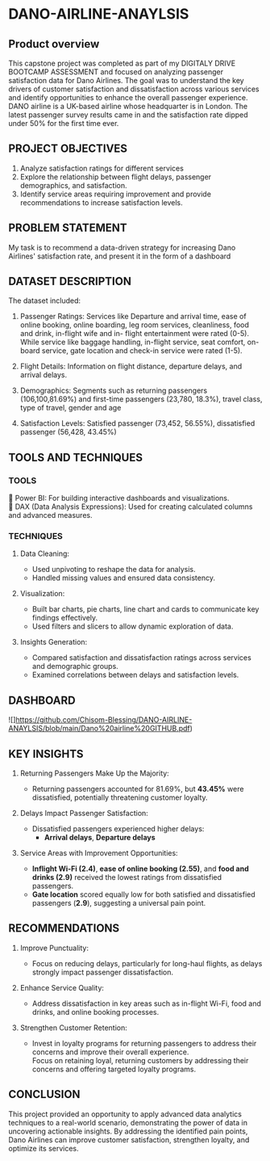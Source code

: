 # DANO-AIRLINE-ANAYLSIS
## Product overview
This capstone project was completed as part of my DIGITALY DRIVE BOOTCAMP ASSESSMENT and focused on analyzing passenger satisfaction data for Dano Airlines. The goal was to understand the key drivers of customer satisfaction and dissatisfaction across various services and identify opportunities to enhance the overall passenger experience.  
   DANO airline is a UK-based airline whose headquarter is in London. The latest passenger survey results came in and the satisfaction rate dipped under 50% for the first time ever. 

## PROJECT OBJECTIVES
1. Analyze satisfaction ratings for different services 
2. Explore the relationship between flight delays, passenger demographics, and satisfaction.  
3. Identify service areas requiring improvement and provide recommendations to increase satisfaction levels.  

## PROBLEM STATEMENT
My task is to recommend a data-driven strategy for increasing Dano Airlines' satisfaction rate, and present it in the form of a dashboard

## DATASET DESCRIPTION
The dataset included:  
1)	Passenger Ratings:  Services like Departure and arrival time, ease of online booking, online boarding, leg room services, cleanliness, food and drink, in-flight wife and in- flight entertainment were rated (0-5). While service like baggage handling, in-flight service, seat comfort, on-board service, gate location and check-in service were rated (1-5).

2)	Flight Details: Information on flight distance, departure delays, and arrival delays.  

3)	Demographics: Segments such as returning passengers (106,100,81.69%) and first-time passengers (23,780, 18.3%), travel class, type of travel, gender and age

4)	Satisfaction Levels: Satisfied passenger (73,452, 56.55%), dissatisfied passenger (56,428, 43.45%) 


## TOOLS AND TECHNIQUES  
### TOOLS  
	Power BI: For building interactive dashboards and visualizations.  
	DAX (Data Analysis Expressions): Used for creating calculated columns and advanced measures.  

### TECHNIQUES 
1. Data Cleaning:  
   - Used unpivoting to reshape the data for analysis.  
   - Handled missing values and ensured data consistency.  

2. Visualization:  
   - Built bar charts, pie charts, line chart and cards to communicate key findings effectively.  
   - Used filters and slicers to allow dynamic exploration of data.  

3. Insights Generation:  
   - Compared satisfaction and dissatisfaction ratings across services and demographic groups.  
   - Examined correlations between delays and satisfaction levels.
## DASHBOARD
![]https://github.com/Chisom-Blessing/DANO-AIRLINE-ANAYLSIS/blob/main/Dano%20airline%20GITHUB.pdf)

## KEY INSIGHTS
1. Returning Passengers Make Up the Majority:  
   - Returning passengers accounted for 81.69%, but **43.45%** were dissatisfied, potentially threatening customer loyalty.  
	
2. Delays Impact Passenger Satisfaction:  
   - Dissatisfied passengers experienced higher delays:  
     - **Arrival delays**, **Departure delays**
	
3. Service Areas with Improvement Opportunities:  
   - **Inflight Wi-Fi (2.4)**, **ease of online booking (2.55)**, and **food and drinks (2.9)** received the lowest ratings from dissatisfied passengers.  
   - **Gate location** scored equally low for both satisfied and dissatisfied passengers (**2.9**), suggesting a universal pain point.  


## RECOMMENDATIONS
1. Improve Punctuality:  
   - Focus on reducing delays, particularly for long-haul flights, as delays strongly impact passenger dissatisfaction.  

2. Enhance Service Quality:  
   - Address dissatisfaction in key areas such as in-flight Wi-Fi, food and drinks, and online booking processes.  

3. Strengthen Customer Retention:  
   - Invest in loyalty programs for returning passengers to address their concerns and improve their overall experience.  
Focus on retaining loyal, returning customers by addressing their concerns and offering targeted loyalty programs.  

## CONCLUSION
This project provided an opportunity to apply advanced data analytics techniques to a real-world scenario, demonstrating the power of data in uncovering actionable insights. By addressing the identified pain points, Dano Airlines can improve customer satisfaction, strengthen loyalty, and optimize its services.  
	
